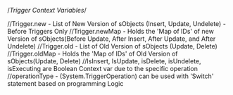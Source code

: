 /*Trigger Context Variables*/

//Trigger.new - List of New Version of sObjects (Insert, Update, Undelete) - Before Triggers Only
//Trigger.newMap - Holds the 'Map of IDs' of new Version of sObjects(Before Update, After Insert, After Update, and After Undelete)
//Trigger.old - List of Old Version of sObjects (Update, Delete)
//Trigger.oldMap - Holds the 'Map of IDs' of Old Version of sObjects(Update, Delete)
//IsInsert, IsUpdate, isDelete, isUndelete, isExecuting are Boolean Context var due to the specific operation
//operationType - (System.TriggerOperation) can be used with 'Switch' statement based on programming Logic
